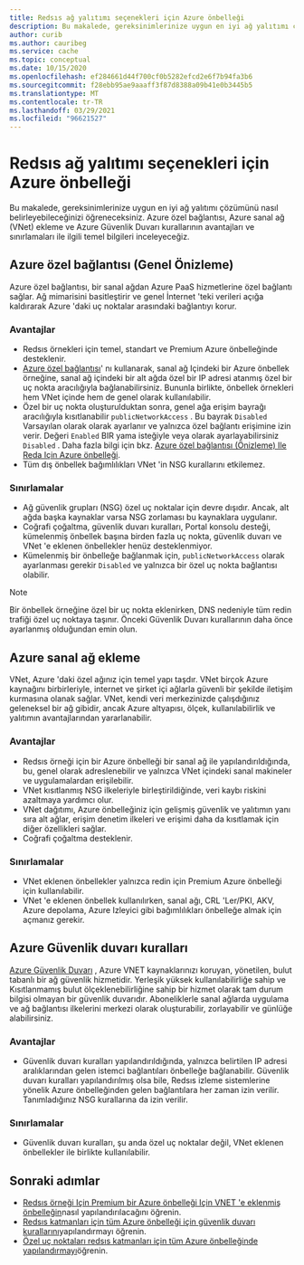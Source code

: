 ```yaml
---
title: Redsıs ağ yalıtımı seçenekleri için Azure önbelleği
description: Bu makalede, gereksinimlerinize uygun en iyi ağ yalıtımı çözümünü nasıl belirleyebileceğinizi öğreneceksiniz. Azure özel bağlantısı, Azure sanal ağ (VNet) ekleme ve Azure Güvenlik Duvarı kurallarının avantajları ve sınırlamaları ile ilgili temel bilgileri inceleyeceğiz.
author: curib
ms.author: cauribeg
ms.service: cache
ms.topic: conceptual
ms.date: 10/15/2020
ms.openlocfilehash: ef284661d44f700cf0b5282efcd2e6f7b94fa3b6
ms.sourcegitcommit: f28ebb95ae9aaaff3f87d8388a09b41e0b3445b5
ms.translationtype: MT
ms.contentlocale: tr-TR
ms.lasthandoff: 03/29/2021
ms.locfileid: "96621527"
---
```

# <a name="azure-cache-for-redis-network-isolation-options"></a>Redsıs ağ yalıtımı seçenekleri için Azure önbelleği 
Bu makalede, gereksinimlerinize uygun en iyi ağ yalıtımı çözümünü nasıl belirleyebileceğinizi öğreneceksiniz. Azure özel bağlantısı, Azure sanal ağ (VNet) ekleme ve Azure Güvenlik Duvarı kurallarının avantajları ve sınırlamaları ile ilgili temel bilgileri inceleyeceğiz.  

## <a name="azure-private-link-public-preview"></a>Azure özel bağlantısı (Genel Önizleme) 
Azure özel bağlantısı, bir sanal ağdan Azure PaaS hizmetlerine özel bağlantı sağlar. Ağ mimarisini basitleştirir ve genel İnternet 'teki verileri açığa kaldırarak Azure 'daki uç noktalar arasındaki bağlantıyı korur. 

### <a name="advantages"></a>Avantajlar
* Redsıs örnekleri için temel, standart ve Premium Azure önbelleğinde desteklenir. 
* [Azure özel bağlantısı](../private-link/private-link-overview.md)' nı kullanarak, sanal ağ Içindeki bir Azure önbellek örneğine, sanal ağ içindeki bir alt ağda özel bir IP adresi atanmış özel bir uç nokta aracılığıyla bağlanabilirsiniz. Bununla birlikte, önbellek örnekleri hem VNet içinde hem de genel olarak kullanılabilir.  
* Özel bir uç nokta oluşturulduktan sonra, genel ağa erişim bayrağı aracılığıyla kısıtlanabilir `publicNetworkAccess` . Bu bayrak `Disabled` Varsayılan olarak olarak ayarlanır ve yalnızca özel bağlantı erişimine izin verir. Değeri `Enabled` BIR yama isteğiyle veya olarak ayarlayabilirsiniz `Disabled` . Daha fazla bilgi için bkz. [Azure özel bağlantısı (Önizleme) Ile Reda Için Azure önbelleği](cache-private-link.md). 
* Tüm dış önbellek bağımlılıkları VNet 'in NSG kurallarını etkilemez.

### <a name="limitations"></a>Sınırlamalar 
* Ağ güvenlik grupları (NSG) özel uç noktalar için devre dışıdır. Ancak, alt ağda başka kaynaklar varsa NSG zorlaması bu kaynaklara uygulanır.
* Coğrafi çoğaltma, güvenlik duvarı kuralları, Portal konsolu desteği, kümelenmiş önbellek başına birden fazla uç nokta, güvenlik duvarı ve VNet 'e eklenen önbellekler henüz desteklenmiyor. 
* Kümelenmiş bir önbelleğe bağlanmak için, `publicNetworkAccess` olarak ayarlanması gerekir `Disabled` ve yalnızca bir özel uç nokta bağlantısı olabilir.

> [!NOTE]
> Bir önbellek örneğine özel bir uç nokta eklenirken, DNS nedeniyle tüm redin trafiği özel uç noktaya taşınır.
> Önceki Güvenlik Duvarı kurallarının daha önce ayarlanmış olduğundan emin olun.  
>
>

## <a name="azure-virtual-network-injection"></a>Azure sanal ağ ekleme 
VNet, Azure 'daki özel ağınız için temel yapı taşdır. VNet birçok Azure kaynağını birbirleriyle, internet ve şirket içi ağlarla güvenli bir şekilde iletişim kurmasına olanak sağlar. VNet, kendi veri merkezinizde çalışdığınız geleneksel bir ağ gibidir, ancak Azure altyapısı, ölçek, kullanılabilirlik ve yalıtımın avantajlarından yararlanabilir. 

### <a name="advantages"></a>Avantajlar
* Redsıs örneği için bir Azure önbelleği bir sanal ağ ile yapılandırıldığında, bu, genel olarak adreslenebilir ve yalnızca VNet içindeki sanal makineler ve uygulamalardan erişilebilir.  
* VNet kısıtlanmış NSG ilkeleriyle birleştirildiğinde, veri kaybı riskini azaltmaya yardımcı olur. 
* VNet dağıtımı, Azure önbelleğiniz için gelişmiş güvenlik ve yalıtımın yanı sıra alt ağlar, erişim denetim ilkeleri ve erişimi daha da kısıtlamak için diğer özellikleri sağlar. 
* Coğrafi çoğaltma desteklenir. 

### <a name="limitations"></a>Sınırlamalar
* VNet eklenen önbellekler yalnızca redin için Premium Azure önbelleği için kullanılabilir. 
* VNet 'e eklenen önbellek kullanılırken, sanal ağı, CRL 'Ler/PKI, AKV, Azure depolama, Azure Izleyici gibi bağımlılıkları önbelleğe almak için açmanız gerekir.  


## <a name="azure-firewall-rules"></a>Azure Güvenlik duvarı kuralları
[Azure Güvenlik Duvarı](../firewall/overview.md) , Azure VNET kaynaklarınızı koruyan, yönetilen, bulut tabanlı bir ağ güvenlik hizmetidir. Yerleşik yüksek kullanılabilirliğe sahip ve Kısıtlanmamış bulut ölçeklenebilirliğine sahip bir hizmet olarak tam durum bilgisi olmayan bir güvenlik duvarıdır. Aboneliklerle sanal ağlarda uygulama ve ağ bağlantısı ilkelerini merkezi olarak oluşturabilir, zorlayabilir ve günlüğe alabilirsiniz.  

### <a name="advantages"></a>Avantajlar
* Güvenlik duvarı kuralları yapılandırıldığında, yalnızca belirtilen IP adresi aralıklarından gelen istemci bağlantıları önbelleğe bağlanabilir. Güvenlik duvarı kuralları yapılandırılmış olsa bile, Redsıs izleme sistemlerine yönelik Azure önbelleğinden gelen bağlantılara her zaman izin verilir. Tanımladığınız NSG kurallarına da izin verilir.  

### <a name="limitations"></a>Sınırlamalar
* Güvenlik duvarı kuralları, şu anda özel uç noktalar değil, VNet eklenen önbellekler ile birlikte kullanılabilir. 


## <a name="next-steps"></a>Sonraki adımlar
* [Redsıs örneği Için Premium bir Azure önbelleği Için VNET 'e eklenmiş önbelleğin](cache-how-to-premium-vnet.md)nasıl yapılandırılacağını öğrenin.  
* [Redsıs katmanları için tüm Azure önbelleği için güvenlik duvarı kurallarını](cache-configure.md#firewall)yapılandırmayı öğrenin. 
* [Özel uç noktaları redsıs katmanları için tüm Azure önbelleğinde yapılandırmayı](cache-private-link.md)öğrenin.